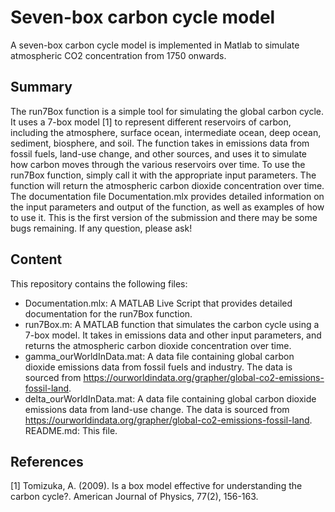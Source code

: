 # Seven-box carbon cycle model

A seven-box carbon cycle model is implemented in Matlab to simulate atmospheric CO2 concentration from 1750 onwards.

## Summary

The run7Box function is a simple tool for simulating the global carbon cycle. It uses a 7-box model [1] to represent different reservoirs of carbon, including the atmosphere, surface ocean, intermediate ocean, deep ocean, sediment, biosphere, and soil. The function takes in emissions data from fossil fuels, land-use change, and other sources, and uses it to simulate how carbon moves through the various reservoirs over time. To use the run7Box function, simply call it with the appropriate input parameters. The function will return the atmospheric carbon dioxide concentration over time. The documentation file Documentation.mlx provides detailed information on the input parameters and output of the function, as well as examples of how to use it. This is the first version of the submission and there may be some bugs remaining. If any question, please ask!

## Content

This repository contains the following files:

 -  Documentation.mlx: A MATLAB Live Script that provides detailed documentation for the run7Box function.
 - run7Box.m: A MATLAB function that simulates the carbon cycle using a 7-box model. It takes in emissions data and other input parameters, and returns the atmospheric carbon dioxide concentration over time.
  - gamma_ourWorldInData.mat: A data file containing global carbon dioxide emissions data from fossil fuels and industry. The data is sourced from https://ourworldindata.org/grapher/global-co2-emissions-fossil-land.
- delta_ourWorldInData.mat: A data file containing global carbon dioxide emissions data from land-use change. The data is sourced from https://ourworldindata.org/grapher/global-co2-emissions-fossil-land.
    README.md: This file.

## References

[1] Tomizuka, A. (2009). Is a box model effective for understanding the carbon cycle?. American Journal of Physics, 77(2), 156-163.
